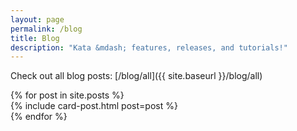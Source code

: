 ```yaml
---
layout: page
permalink: /blog
title: Blog
description: "Kata &mdash; features, releases, and tutorials!"
---
```


Check out all blog posts: [/blog/all]({{ site.baseurl }}/blog/all)

<div class="album">
  <div class="container">
    <div class="row row-cols-1 row-cols-sm-2 row-cols-md-3 g-3">
      {% for post in site.posts %}
        <div class="col">
          {% include card-post.html post=post %}
        </div>
      {% endfor %}
    </div>
  </div>
</div>
